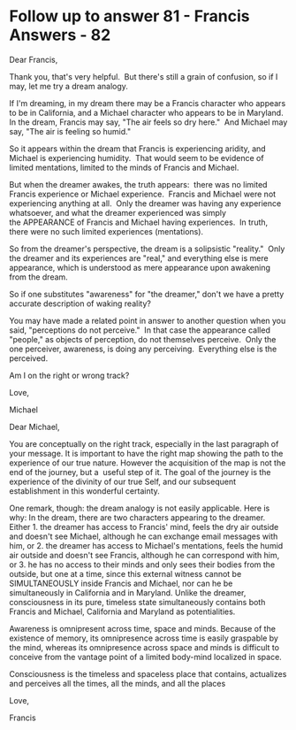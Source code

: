 # Follow up to answer 81 - Francis Answers - 82

Dear Francis,

Thank you, that's very helpful.&nbsp; But there's still a grain of confusion, so if I may, let me try a dream analogy.

If I'm dreaming, in my dream there may be a Francis character who appears to be in California, and a Michael character who appears to be in Maryland.&nbsp; In the dream, Francis may say, "The air feels so dry here."&nbsp; And Michael may say, "The air is feeling so humid."

So it appears within the dream that Francis is experiencing aridity, and Michael is experiencing humidity.&nbsp; That would seem to be evidence of limited mentations, limited to the minds of Francis and Michael.

But when the dreamer awakes, the truth appears:&nbsp; there was no limited Francis experience or Michael experience.&nbsp; Francis and Michael were not experiencing anything at all.&nbsp; Only the dreamer was having any experience whatsoever, and what the dreamer experienced was simply the&nbsp;APPEARANCE of Francis and Michael having experiences.&nbsp; In truth, there were no such limited experiences (mentations).

So from the dreamer's perspective,&nbsp;the dream&nbsp;is a solipsistic "reality."&nbsp; Only the dreamer and its experiences are "real," and everything else is mere appearance, which is understood as mere appearance upon awakening from the dream.

So if one substitutes "awareness" for "the dreamer," don't we have a pretty accurate description of waking reality?

You may have made a&nbsp;related point in answer to another question when you said, "perceptions do not perceive."&nbsp;&nbsp;In that case&nbsp;the appearance called "people," as objects of perception, do not themselves perceive.&nbsp; Only the one perceiver, awareness, is doing any perceiving.&nbsp; Everything else is the perceived.

Am I on the right or wrong track?&nbsp;

Love,

Michael

Dear Michael,

You are conceptually on the right track, especially in the last paragraph of your message. It is important to have the right map showing the path to the experience of our true nature. However the acquisition of the map is not the end of the journey, but a &nbsp;useful step of it. The goal of the journey is the experience of the divinity of our true Self, and our subsequent establishment in this wonderful certainty.

One remark, though: the dream analogy is not easily applicable. Here is why: In the dream, there are two characters appearing to the dreamer. Either 1. the dreamer has access to Francis' mind, feels the dry air outside and doesn't see Michael, although he can exchange email messages with him, or 2. the dreamer has access to Michael's mentations, feels the humid air outside and doesn't see Francis, although he can correspond with him, or 3. he has no access to their minds and only sees their bodies from the outside, but one at a time, since this external witness cannot be SIMULTANEOUSLY inside Francis and Michael, nor can he be simultaneously in California and in Maryland. Unlike the dreamer, consciousness in its pure, timeless state simultaneously contains both Francis and Michael, California and Maryland as potentialities.&nbsp;

Awareness is omnipresent across time, space and minds. Because of the existence of memory, its omnipresence across time is easily graspable by the mind, whereas its omnipresence across space and minds is difficult to conceive from the vantage point of a limited body-mind localized in space.

Consciousness is the timeless and spaceless place that contains, actualizes and perceives all the times, all the minds, and all the places

Love,

Francis

